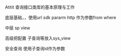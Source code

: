 Atitit 查询接口类库的基本原理与工作

底层基础，，使用url sdk pararm http 作为参数from where


中层 sp view

高级把配置 子查询等放入sys_view

安全查询 使用子查询id作为参数
